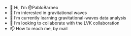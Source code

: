 - 👋 Hi, I’m @PabloBarneo
- 👀 I’m interested in gravitational waves
- 🌱 I’m currently learning gravitational-waves data analysis
- 💞️ I’m looking to collaborate with the LVK collaboration
- 📫 How to reach me, by mail

<!---
PabloBarneo/PabloBarneo is a ✨ special ✨ repository because its `README.md` (this file) appears on your GitHub profile.
You can click the Preview link to take a look at your changes.
--->
